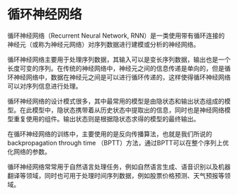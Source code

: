 # 循环神经网络

循环神经网络（Recurrent Neural Network, RNN）是一类使用带有循环连接的神经元（或称为神经元网络）对序列数据进行建模或分析的神经网络。

循环神经网络主要用于处理序列数据，其输入可以是变长序列数据，输出也是一个长度可变的序列。在传统的神经网络中，神经元之间的信息传递是单向的，但是循环神经网络中，数据在神经元之间是可以进行循环传递的，这样使得循环神经网络可以对序列信息进行处理。

循环神经网络的设计模式很多，其中最常用的模型是由隐状态和输出状态组成的模型。在此模型中，隐状态携带着从历史状态中提取出的信息，同时也是神经网络模型重复使用的组件。输出状态则是根据隐状态求得的模型的最终输出。

在循环神经网络的训练中，主要使用的是反向传播算法，也就是我们所说的 backpropagation through time （BPTT）方法，通过BPTT可以在整个序列上优化网络的参数。

循环神经网络常常用于自然语言处理任务，例如自然语言生成、语音识别以及机器翻译等领域，同时也可用于处理时间序列数据，例如股票价格预测、天气预报等领域。